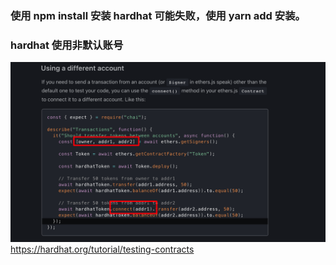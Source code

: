 ### 使用 npm install 安装 hardhat 可能失败，使用 yarn add 安装。

### hardhat 使用非默认账号

![](./img/2022-06-15-19-34-01.png)  
https://hardhat.org/tutorial/testing-contracts
